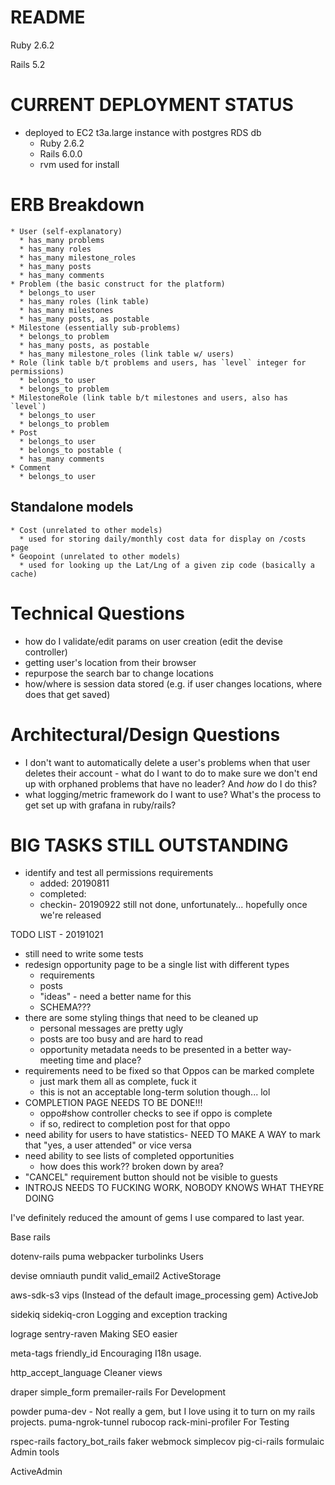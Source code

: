 # README

Ruby 2.6.2

Rails 5.2

# CURRENT DEPLOYMENT STATUS
* deployed to EC2 t3a.large instance with postgres RDS db
  * Ruby 2.6.2
  * Rails 6.0.0
  * rvm used for install


# ERB Breakdown
```
* User (self-explanatory)
  * has_many problems
  * has_many roles
  * has_many milestone_roles
  * has_many posts
  * has_many comments
* Problem (the basic construct for the platform)
  * belongs_to user
  * has_many roles (link table)
  * has_many milestones
  * has_many posts, as postable
* Milestone (essentially sub-problems)
  * belongs_to problem
  * has_many posts, as postable
  * has_many milestone_roles (link table w/ users)
* Role (link table b/t problems and users, has `level` integer for permissions)
  * belongs_to user
  * belongs_to problem
* MilestoneRole (link table b/t milestones and users, also has `level`)
  * belongs_to user
  * belongs_to problem
* Post
  * belongs_to user
  * belongs_to postable (
  * has_many comments
* Comment
  * belongs_to user
```
## Standalone models
```
* Cost (unrelated to other models)
  * used for storing daily/monthly cost data for display on /costs page
* Geopoint (unrelated to other models)
  * used for looking up the Lat/Lng of a given zip code (basically a cache)
```


# Technical Questions

* how do I validate/edit params on user creation (edit the devise controller)
* getting user's location from their browser
* repurpose the search bar to change locations
* how/where is session data stored (e.g. if user changes locations, where does that get saved)




# Architectural/Design Questions


* I don't want to automatically delete a user's problems when that user deletes their account - what do I want to do to make sure we don't end up with orphaned problems that have no leader? And *how* do I do this?
* what logging/metric framework do I want to use? What's the process to get set up with grafana in ruby/rails?



# BIG TASKS STILL OUTSTANDING

* identify and test all permissions requirements
  * added: 20190811
  * completed:
  * checkin- 20190922 still not done, unfortunately... hopefully once we're released




TODO LIST - 20191021

  - still need to write some tests
  - redesign opportunity page to be a single list with different types
    - requirements
    - posts
    - "ideas" - need a better name for this
    - SCHEMA???
  - there are some styling things that need to be cleaned up
    - personal messages are pretty ugly
    - posts are too busy and are hard to read
    - opportunity metadata needs to be presented in a better way- meeting time and place?
  - requirements need to be fixed so that Oppos can be marked complete
    - just mark them all as complete, fuck it
    - this is not an acceptable long-term solution though... lol
  - COMPLETION PAGE NEEDS TO BE DONE!!!
    - oppo#show controller checks to see if oppo is complete
    - if so, redirect to completion post for that oppo
  - need ability for users to have statistics- NEED TO MAKE A WAY to mark that "yes, a user attended" or vice versa
  - need ability to see lists of completed opportunities
    - how does this work?? broken down by area?
  - "CANCEL" requirement button should not be visible to guests
  - INTROJS NEEDS TO FUCKING WORK, NOBODY KNOWS WHAT THEYRE DOING










I've definitely reduced the amount of gems I use compared to last year.

Base rails

dotenv-rails
puma
webpacker
turbolinks
Users

devise
omniauth
pundit
valid_email2
ActiveStorage

aws-sdk-s3
vips (Instead of the default image_processing gem)
ActiveJob

sidekiq
sidekiq-cron
Logging and exception tracking

lograge
sentry-raven
Making SEO easier

meta-tags
friendly_id
Encouraging I18n usage.

http_accept_language
Cleaner views

draper
simple_form
premailer-rails
For Development

powder
puma-dev - Not really a gem, but I love using it to turn on my rails projects.
puma-ngrok-tunnel
rubocop
rack-mini-profiler
For Testing

rspec-rails
factory_bot_rails
faker
webmock
simplecov
pig-ci-rails
formulaic
Admin tools

ActiveAdmin
